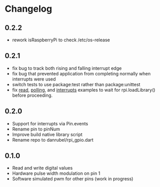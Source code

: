 # Changelog

## 0.2.2

 * rework isRaspberryPi to check /etc/os-release

## 0.2.1

 * fix bug to track both rising and falling interrupt edge
 * fix bug that prevented application from completing normally when interrupts were used
 * switch tests to use package:test rather than package:unittest
 * fix [read](example/read.dart), [polling](example/polling.dart), and [interrupts](example/interrupts.dart) examples
   to wait for rpi.loadLibrary() before proceeding.

## 0.2.0

 * Support for interrupts via Pin.events
 * Rename pin to pinNum
 * Improve build native library script
 * Rename repo to danrubel/rpi_gpio.dart

## 0.1.0

 * Read and write digital values
 * Hardware pulse width modulation on pin 1
 * Software simulated pwm for other pins (work in progress)

